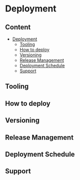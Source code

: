 # Deployment

<!--
This chapter should provide the user with all needed information around the deployment of your project. Please provide a short introduction here.
-->

## Content

-   [Deployment](#deployment)
    -   [Tooling](#tooling)
    -   [How to deploy](#how-to-deploy)
    -   [Versioning](#versioning)
    -   [Release Management](#release-management)
    -   [Deployment Schedule](#deployment-schedule)
    -   [Support](#support)

## Tooling

<!--
Please explain what kind of tools you use for your deployment, why you have choosen them and how to work with them.
-->

## How to deploy

<!--
In this section you should discribe the deployment process for your project. Think about how developers  who are unfamiliar with the project can deploy it to the respective enviroments.
-->

## Versioning

<!--
Please describe briefly how you manage the versioning of your project.
-->

## Release Management

<!--
If you have a release management setup in place, please describe the process and who to contact if support is needed.
-->

## Deployment Schedule

<!--
Please write down your deployment schedule. Consider using screenshots or graphs for better visualization.
-->

## Support

<!--
If someone needs support while deploying your project, please list the possible contact persons or communication channels where people can get support.
-->
